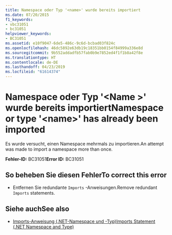 ```yaml
---
title: Namespace oder Typ '<name>' wurde bereits importiert
ms.date: 07/20/2015
f1_keywords:
- vbc31051
- bc31051
helpviewer_keywords:
- BC31051
ms.assetid: e10f9047-6de5-486c-9c6d-bcbad03f824c
ms.openlocfilehash: 46dc5892e63db19c18351bb0154f84999a336e8d
ms.sourcegitcommit: 9b552addadfb57fab0b9e7852ed4f1f1b8a42f8e
ms.translationtype: HT
ms.contentlocale: de-DE
ms.lasthandoff: 04/23/2019
ms.locfileid: "61614374"
---
```

# <a name="namespace-or-type-name-has-already-been-imported"></a><span data-ttu-id="d17fc-102">Namespace oder Typ '\<Name >' wurde bereits importiert</span><span class="sxs-lookup"><span data-stu-id="d17fc-102">Namespace or type '\<name>' has already been imported</span></span>
<span data-ttu-id="d17fc-103">Es wurde versucht, einen Namespace mehrmals zu importieren.</span><span class="sxs-lookup"><span data-stu-id="d17fc-103">An attempt was made to import a namespace more than once.</span></span>  
  
 <span data-ttu-id="d17fc-104">**Fehler-ID:** BC31051</span><span class="sxs-lookup"><span data-stu-id="d17fc-104">**Error ID:** BC31051</span></span>  
  
## <a name="to-correct-this-error"></a><span data-ttu-id="d17fc-105">So beheben Sie diesen Fehler</span><span class="sxs-lookup"><span data-stu-id="d17fc-105">To correct this error</span></span>  
  
- <span data-ttu-id="d17fc-106">Entfernen Sie redundante `Imports` -Anweisungen.</span><span class="sxs-lookup"><span data-stu-id="d17fc-106">Remove redundant `Imports` statements.</span></span>  
  
## <a name="see-also"></a><span data-ttu-id="d17fc-107">Siehe auch</span><span class="sxs-lookup"><span data-stu-id="d17fc-107">See also</span></span>

- [<span data-ttu-id="d17fc-108">Imports-Anweisung (.NET-Namespace und -Typ)</span><span class="sxs-lookup"><span data-stu-id="d17fc-108">Imports Statement (.NET Namespace and Type)</span></span>](../../visual-basic/language-reference/statements/imports-statement-net-namespace-and-type.md)
